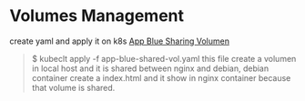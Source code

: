 # Volumes Management

create yaml and apply it on k8s [App Blue Sharing Volumen](./app-blue-shared-vol.yaml)

> $ kubeclt apply -f app-blue-shared-vol.yaml
this file create a volumen in local host and it is shared between nginx and debian, debian container create a index.html and it show in nginx container because that volume is shared.

